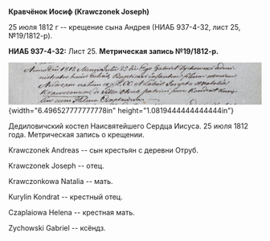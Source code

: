 **Кравчёнок Иосиф (Krawczonek Joseph)**

25 июля 1812 г -- крещение сына Андрея (НИАБ 937-4-32, лист 25,
№19/1812-р).

**НИАБ 937-4-32:** Лист 25. **Метрическая запись №19/1812-р.**

![](./media/87a7a4b9afed21101451b17211a1d6b164d71a6f.png){width="6.496527777777778in"
height="1.0819444444444444in"}

Дедиловичский костел Наисвятейшего Сердца Иисуса. 25 июля 1812 года.
Метрическая запись о крещении.

Krawczonek Andreas -- сын крестьян с деревни Отруб.

Krawczonek Joseph -- отец.

Krawczonkowa Natalia -- мать.

Kurylin Kondrat -- крестный отец.

Czaplaiowa Helena -- крестная мать.

Zychowski Gabriel -- ксёндз.

